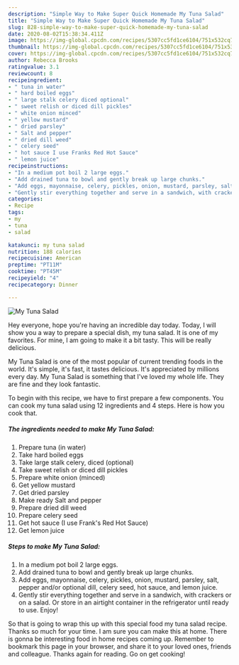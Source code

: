 ```yaml
---
description: "Simple Way to Make Super Quick Homemade My Tuna Salad"
title: "Simple Way to Make Super Quick Homemade My Tuna Salad"
slug: 828-simple-way-to-make-super-quick-homemade-my-tuna-salad
date: 2020-08-02T15:38:34.411Z
image: https://img-global.cpcdn.com/recipes/5307cc5fd1ce6104/751x532cq70/my-tuna-salad-recipe-main-photo.jpg
thumbnail: https://img-global.cpcdn.com/recipes/5307cc5fd1ce6104/751x532cq70/my-tuna-salad-recipe-main-photo.jpg
cover: https://img-global.cpcdn.com/recipes/5307cc5fd1ce6104/751x532cq70/my-tuna-salad-recipe-main-photo.jpg
author: Rebecca Brooks
ratingvalue: 3.1
reviewcount: 8
recipeingredient:
- " tuna in water"
- " hard boiled eggs"
- " large stalk celery diced optional"
- " sweet relish or diced dill pickles"
- " white onion minced"
- " yellow mustard"
- " dried parsley"
- " Salt and pepper"
- " dried dill weed"
- " celery seed"
- " hot sauce I use Franks Red Hot Sauce"
- " lemon juice"
recipeinstructions:
- "In a medium pot boil 2 large eggs."
- "Add drained tuna to bowl and gently break up large chunks."
- "Add eggs, mayonnaise, celery, pickles, onion, mustard, parsley, salt, pepper and/or optional dill, celery seed, hot sauce, and lemon juice."
- "Gently stir everything together and serve in a sandwich, with crackers or on a salad. Or store in an airtight container in the refrigerator until ready to use. Enjoy!"
categories:
- Recipe
tags:
- my
- tuna
- salad

katakunci: my tuna salad 
nutrition: 188 calories
recipecuisine: American
preptime: "PT11M"
cooktime: "PT45M"
recipeyield: "4"
recipecategory: Dinner

---
```



![My Tuna Salad](https://img-global.cpcdn.com/recipes/5307cc5fd1ce6104/751x532cq70/my-tuna-salad-recipe-main-photo.jpg)

Hey everyone, hope you're having an incredible day today. Today, I will show you a way to prepare a special dish, my tuna salad. It is one of my favorites. For mine, I am going to make it a bit tasty. This will be really delicious.



My Tuna Salad is one of the most popular of current trending foods in the world. It's simple, it's fast, it tastes delicious. It's appreciated by millions every day. My Tuna Salad is something that I've loved my whole life. They are fine and they look fantastic.


To begin with this recipe, we have to first prepare a few components. You can cook my tuna salad using 12 ingredients and 4 steps. Here is how you cook that.

<!--inarticleads1-->

##### The ingredients needed to make My Tuna Salad:

1. Prepare  tuna (in water)
1. Take  hard boiled eggs
1. Take  large stalk celery, diced (optional)
1. Take  sweet relish or diced dill pickles
1. Prepare  white onion (minced)
1. Get  yellow mustard
1. Get  dried parsley
1. Make ready  Salt and pepper
1. Prepare  dried dill weed
1. Prepare  celery seed
1. Get  hot sauce (I use Frank&#39;s Red Hot Sauce)
1. Get  lemon juice




<!--inarticleads2-->

##### Steps to make My Tuna Salad:

1. In a medium pot boil 2 large eggs.
1. Add drained tuna to bowl and gently break up large chunks.
1. Add eggs, mayonnaise, celery, pickles, onion, mustard, parsley, salt, pepper and/or optional dill, celery seed, hot sauce, and lemon juice.
1. Gently stir everything together and serve in a sandwich, with crackers or on a salad. Or store in an airtight container in the refrigerator until ready to use. Enjoy!




So that is going to wrap this up with this special food my tuna salad recipe. Thanks so much for your time. I am sure you can make this at home. There is gonna be interesting food in home recipes coming up. Remember to bookmark this page in your browser, and share it to your loved ones, friends and colleague. Thanks again for reading. Go on get cooking!
